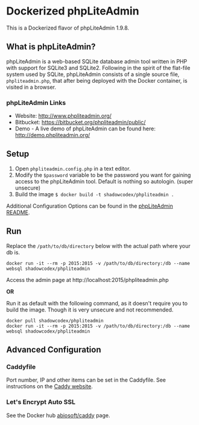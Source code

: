 # Dockerized phpLiteAdmin
This is a Dockerized flavor of phpLiteAdmin 1.9.8.

## What is phpLiteAdmin?
phpLiteAdmin is a web-based SQLite database admin tool written in PHP with support for SQLite3 and SQLite2. Following in the spirit of the flat-file system used by SQLite, phpLiteAdmin consists of a single source file, `phpliteadmin.php`, that after being deployed with the Docker container, is visited in a browser.

### phpLiteAdmin Links
* Website: http://www.phpliteadmin.org/
* Bitbucket: https://bitbucket.org/phpliteadmin/public/
* Demo - A live demo of phpLiteAdmin can be found here: http://demo.phpliteadmin.org/

## Setup
1. Open `phpliteadmin.config.php` in a text editor.
2. Modify the `$password` variable to be the password you want for gaining access to the phpLiteAdmin tool. Default is nothing so autologin. (super unsecure)
3. Build the image `$ docker build -t shadowcodex/phpliteadmin .`

Additional Configuration Options can be found in the [phpLiteAdmin README](phpLiteAdmin_README.md).

## Run
Replace the `/path/to/db/directory` below with the actual path where your db is. 
```
docker run -it --rm -p 2015:2015 -v /path/to/db/directory:/db --name websql shadowcodex/phpliteadmin
```

Access the admin page at http://localhost:2015/phpliteadmin.php

**OR**

Run it as default with the following command, as it doesn't require you to build the image. Though it is very unsecure and not recommended.

```
docker pull shadowcodex/phpliteadmin
docker run -it --rm -p 2015:2015 -v /path/to/db/directory:/db --name websql shadowcodex/phpliteadmin
```

## Advanced Configuration
### Caddyfile
Port number, IP and other items can be set in the Caddyfile. See instructions on the [Caddy website](https://caddyserver.com/docs/caddyfile).

### Let's Encrypt Auto SSL
See the Docker hub [abiosoft/caddy](https://hub.docker.com/r/abiosoft/caddy/) page.
